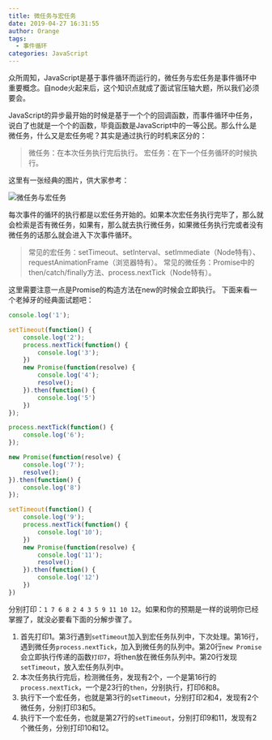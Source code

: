 ```yaml
---
title: 微任务与宏任务
date: 2019-04-27 16:31:55
author: Orange
tags:
  - 事件循环
categories: JavaScript
---
```


众所周知，JavaScript是基于事件循环而运行的，微任务与宏任务是事件循环中重要概念。自node火起来后，这个知识点就成了面试官压轴大题，所以我们必须要会。

JavaScript的异步最开始的时候是基于一个个的回调函数，而事件循环中任务，说白了也就是一个个的函数，毕竟函数是JavaScript中的一等公民。那么什么是微任务，什么又是宏任务呢？其实是通过执行的时机来区分的：

> 微任务：在本次任务执行完后执行。
> 宏任务：在下一个任务循环的时候执行。

这里有一张经典的图片，供大家参考：

![微任务与宏任务](1.png)

每次事件的循环的执行都是以宏任务开始的。如果本次宏任务执行完毕了，那么就会检索是否有微任务，如果有，那么就去执行微任务，如果微任务执行完或者没有微任务的话那么就会进入下次事件循环。

> 常见的宏任务：setTimeout、setInterval、setImmediate（Node特有）、requestAnimationFrame（浏览器特有）。
> 常见的微任务：Promise中的then/catch/finally方法、process.nextTick（Node特有）。

这里需要注意一点是Promise的构造方法在new的时候会立即执行。
下面来看一个老掉牙的经典面试题吧：
```JavaScript
console.log('1');

setTimeout(function() {
    console.log('2');
    process.nextTick(function() {
        console.log('3');
    })
    new Promise(function(resolve) {
        console.log('4');
        resolve();
    }).then(function() {
        console.log('5')
    })
});

process.nextTick(function() {
    console.log('6');
});

new Promise(function(resolve) {
    console.log('7');
    resolve();
}).then(function() {
    console.log('8')
});

setTimeout(function() {
    console.log('9');
    process.nextTick(function() {
        console.log('10');
    })
    new Promise(function(resolve) {
        console.log('11');
        resolve();
    }).then(function() {
        console.log('12')
    })
})
```

分别打印：`1 7 6 8 2 4 3 5 9 11 10 12`。如果和你的预期是一样的说明你已经掌握了，就没必要看下面的分解步骤了。

1. 首先打印1。第3行遇到`setTimeout`加入到宏任务队列中，下次处理。第16行，遇到微任务`process.nextTick`，加入到微任务的队列中。第20行`new Promise`会立即执行传递的函数`打印7`，将then放在微任务队列中。第20行发现`setTimeout`，放入宏任务队列中。
2. 本次任务执行完后，检测微任务，发现有2个，一个是第16行的`process.nextTick`，一个是23行的`then`，分别执行，打印6和8。
3. 执行下一个宏任务，也就是第3行的`setTimeout`，分别打印2和4，发现有2个微任务，分别打印3和5。
4. 执行下一个宏任务，也就是第27行的`setTimeout`，分别打印9和11，发现有2个微任务，分别打印10和12。
